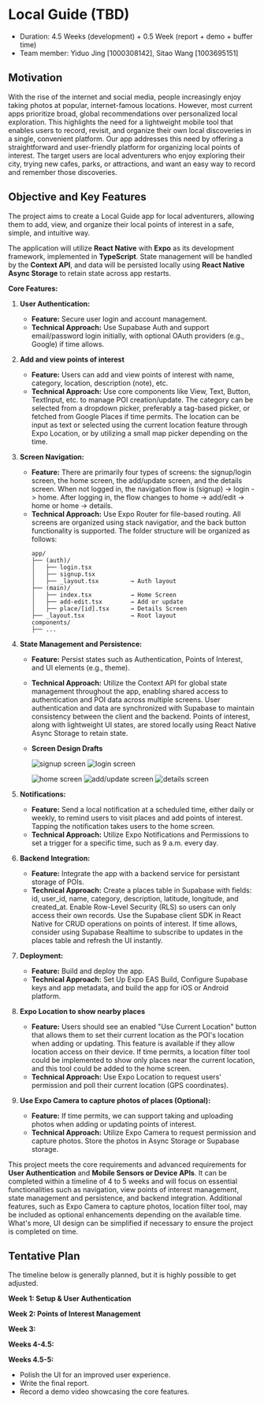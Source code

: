 # Local Guide (TBD)

* Duration: 4.5 Weeks (development) + 0.5 Week (report + demo + buffer time)
* Team member: Yiduo Jing [1000308142], Sitao Wang [1003695151]

## Motivation
With the rise of the internet and social media, people increasingly enjoy taking photos at popular, internet-famous locations. However, most current apps prioritize broad, global recommendations over personalized local exploration. This highlights the need for a lightweight mobile tool that enables users to record, revisit, and organize their own local discoveries in a single, convenient platform. Our app addresses this need by offering a straightforward and user-friendly platform for organizing local points of interest. The target users are local adventurers who enjoy exploring their city, trying new cafes, parks, or attractions, and want an easy way to record and remember those discoveries.

## Objective and Key Features
The project aims to create a Local Guide app for local adventurers, allowing them to add, view, and organize their local points of interest in a safe, simple, and intuitive way.

The application will utilize **React Native** with **Expo** as its development framework, implemented in **TypeScript**. State management will be handled by the **Context API**, and data will be persisted locally using **React Native Async Storage** to retain state across app restarts.

**Core Features:**

1. **User Authentication:**
   - **Feature:** Secure user login and account management.
   - **Technical Approach:** Use Supabase Auth and support email/password login initially, with optional OAuth providers (e.g., Google) if time allows.

2. **Add and view points of interest**
   - **Feature:** Users can add and view points of interest with name, category, location, description (note), etc.
   - **Technical Approach:** Use core components like View, Text, Button, TextInput, etc. to manage POI creation/update. The category can be selected from a dropdown picker, preferably a tag-based picker, or fetched from Google Places if time permits. The location can be input as text or selected using the current location feature through Expo Location, or by utilizing a small map picker depending on the time.

3. **Screen Navigation:**
   - **Feature:** There are primarily four types of screens: the signup/login screen, the home screen, the add/update screen, and the details screen. When not logged in, the navigation flow is (signup) -> login -> home. After logging in, the flow changes to home -> add/edit -> home or home -> details.
   - **Technical Approach:** Use Expo Router for file-based routing. All screens are organized using stack navigatior, and the back button functionality is supported. The folder structure will be organized as follows:
      ```plaintext
      app/
      ├── (auth)/
      │   ├── login.tsx
      │   ├── signup.tsx
      │   ├── _layout.tsx         → Auth layout
      ├── (main)/
      │   ├── index.tsx           → Home Screen
      │   ├── add-edit.tsx        → Add or update
      │   ├── place/[id].tsx      → Details Screen
      ├── _layout.tsx             → Root layout
      components/
      ├── ...
      ```
4. **State Management and Persistence:**
   - **Feature:** Persist states such as Authentication, Points of Interest, and UI elements (e.g., theme).
   - **Technical Approach:** Utilize the Context API for global state management throughout the app, enabling shared access to authentication and POI data across multiple screens. User authentication and data are synchronized with Supabase to maintain consistency between the client and the backend. Points of interest, along with lightweight UI states, are stored locally using React Native Async Storage to retain state.
   - **Screen Design Drafts**

      ![signup screen](https://github.com/nichi1114/local-guide/blob/main/proposal/signup_screen.png?raw=true)
      ![login screen](https://github.com/nichi1114/local-guide/blob/main/proposal/login_screen.png?raw=true)

      ![home screen](https://github.com/nichi1114/local-guide/blob/main/proposal/home_screen.png?raw=true)
      ![add/update screen](https://github.com/nichi1114/local-guide/blob/main/proposal/add_update_screen.png?raw=true)
      ![details screen](https://github.com/nichi1114/local-guide/blob/main/proposal/details_screen.png?raw=true)

5. **Notifications:**
   - **Feature:** Send a local notification at a scheduled time, either daily or weekly, to remind users to visit places and add points of interest. Tapping the notification takes users to the home screen.
   - **Technical Approach:** Utilize Expo Notifications and Permissions to set a trigger for a specific time, such as 9 a.m. every day.

6. **Backend Integration:**
   - **Feature:** Integrate the app with a backend service for persistant storage of POIs.
   - **Technical Approach:** Create a places table in Supabase with fields: id, user_id, name, category, description, latitude, longitude, and created_at. Enable Row-Level Security (RLS) so users can only access their own records. Use the Supabase client SDK in React Native for CRUD operations on points of interest. If time allows, consider using Supabase Realtime to subscribe to updates in the places table and refresh the UI instantly.

7. **Deployment:**  
   - **Feature:** Build and deploy the app.
   - **Technical Approach:** Set Up Expo EAS Build, Configure Supabase keys and app metadata, and build the app for iOS or Android platform.

8. **Expo Location to show nearby places**
   - **Feature:** Users should see an enabled "Use Current Location" button that allows them to set their current location as the POI's location when adding or updating. This feature is available if they allow location access on their device. If time permits, a location filter tool could be implemented to show only places near the current location, and this tool could be added to the home screen.
   - **Technical Approach:** Use Expo Location to request users' permission and poll their current location (GPS coordinates).

9. **Use Expo Camera to capture photos of places (Optional):**
   - **Feature:** If time permits, we can support taking and uploading photos when adding or updating points of interest.
   - **Technical Approach:** Utilize Expo Camera to request permission and capture photos. Store the photos in Async Storage or Supabase storage.

This project meets the core requirements and advanced requirements for **User Authentication** and **Mobile Sensors or Device APIs**. It can be completed within a timeline of 4 to 5 weeks and will focus on essential functionalities such as navigation, view points of interest management, state management and persistence, and backend integration. Additional features, such as Expo Camera to capture photos, location filter tool, may be included as optional enhancements depending on the available time. What's more, UI design can be simplified if necessary to ensure the project is completed on time.

## Tentative Plan
The timeline below is generally planned, but it is highly possible to get adjusted.

**Week 1: Setup & User Authentication**


**Week 2: Points of Interest Management**


**Week 3:**


**Weeks 4-4.5:**


**Weeks 4.5-5:**
- Polish the UI for an improved user experience.
- Write the final report.
- Record a demo video showcasing the core features.